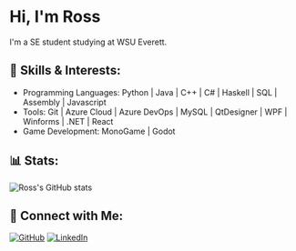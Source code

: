 # Hi, I'm Ross
I'm a SE student studying at WSU Everett.

## 🔬 Skills & Interests:
- Programming Languages: Python | Java | C++ | C# | Haskell | SQL | Assembly | Javascript
- Tools: Git | Azure Cloud | Azure DevOps | MySQL | QtDesigner | WPF | Winforms | .NET | React
- Game Development: MonoGame | Godot

## 📊 Stats:
![Ross's GitHub stats](https://github-readme-stats.vercel.app/api?username=rk3026&show_icons=true&theme=radical)

## 🔗 Connect with Me:
[![GitHub](https://img.shields.io/badge/GitHub-181717?logo=github&logoColor=white)](https://github.com/rk3026)
[![LinkedIn](https://img.shields.io/badge/LinkedIn-0077B5?logo=linkedin&logoColor=white)](https://www.linkedin.com/in/ross-kugler-b95638324/)
